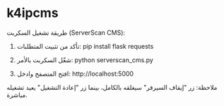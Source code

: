 # k4ipcms

طريقة تشغيل السكربت (ServerScan CMS):

1. تأكد من تثبيت المتطلبات:
   pip install flask requests

2. شغّل السكربت بالأمر:
   python serverscan_cms.py

3. افتح المتصفح وادخل:
   http://localhost:5000

ملاحظة:
زر "إيقاف السيرفر" سيغلقه بالكامل، بينما زر "إعادة التشغيل" يعيد تشغيله مباشرة.
